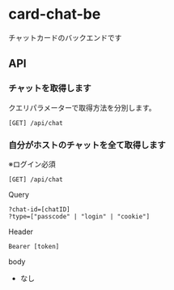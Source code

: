 # card-chat-be

チャットカードのバックエンドです

## API

### チャットを取得します

クエリパラメーターで取得方法を分別します。

```
[GET] /api/chat
```

### 自分がホストのチャットを全て取得します

※ログイン必須

```
[GET] /api/chat
```

Query

```
?chat-id=[chatID]
?type=["passcode" | "login" | "cookie"]
```

Header

```
Bearer [token]
```

body

- なし
